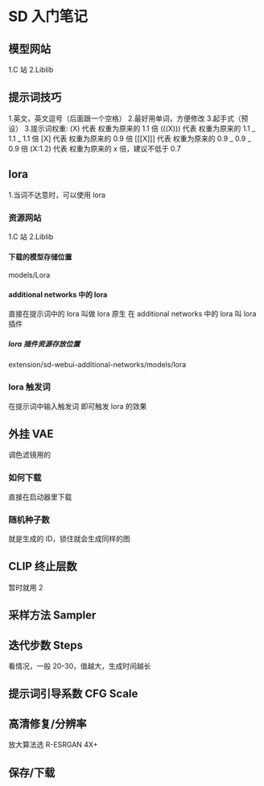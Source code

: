 # SD 入门笔记

## 模型网站

1.C 站
2.Liblib

## 提示词技巧

1.英文，英文逗号（后面跟一个空格） 2.最好用单词，方便修改 3.起手式（预设） 3.提示词权重:
(X) 代表 权重为原来的 1.1 倍
(((X))) 代表 权重为原来的 1.1 _ 1.1 _ 1.1 倍
[X] 代表 权重为原来的 0.9 倍
[[[X]]] 代表 权重为原来的 0.9 _ 0.9 _ 0.9 倍
(X:1.2) 代表 权重为原来的 x 倍，建议不低于 0.7

## lora

1.当词不达意时，可以使用 lora

### 资源网站

1.C 站
2.Liblib

#### 下载的模型存储位置

models/Lora

#### additional networks 中的 lora

直接在提示词中的 lora 叫做 lora 原生
在 additional networks 中的 lora 叫 lora 插件

##### lora 插件资源存放位置

extension/sd-webui-additional-networks/models/lora

### lora 触发词

在提示词中输入触发词 即可触发 lora 的效果

## 外挂 VAE

调色滤镜用的

### 如何下载

直接在启动器里下载

### 随机种子数

就是生成的 ID，锁住就会生成同样的图

## CLIP 终止层数

暂时就用 2

## 采样方法 Sampler

## 迭代步数 Steps

看情况，一般 20-30，值越大，生成时间越长

## 提示词引导系数 CFG Scale

## 高清修复/分辨率

放大算法选 R-ESRGAN 4X+

## 保存/下载
